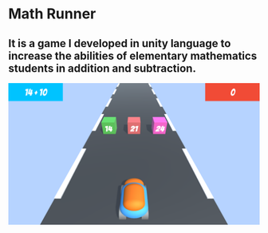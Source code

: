 # Math Runner
 ## It is a game I developed in unity language to increase the abilities of elementary mathematics students in addition and subtraction.
 
![banner resmi](https://github.com/TURANMusa1/Math-Runner/blob/main/MathRunner.png)
